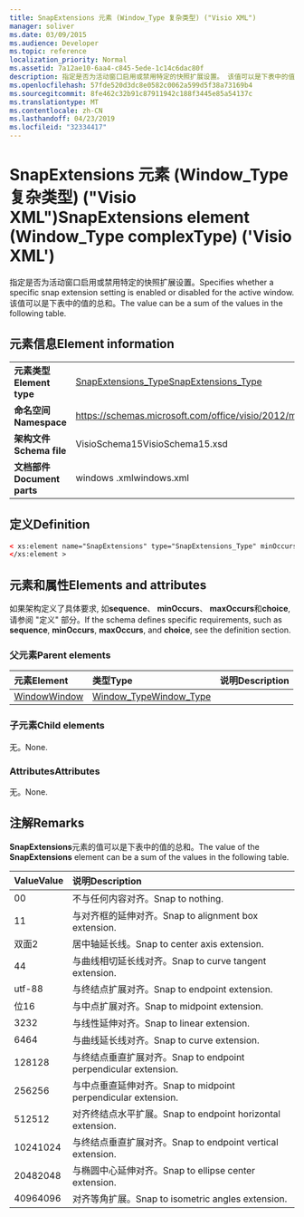 ```yaml
---
title: SnapExtensions 元素 (Window_Type 复杂类型) ("Visio XML")
manager: soliver
ms.date: 03/09/2015
ms.audience: Developer
ms.topic: reference
localization_priority: Normal
ms.assetid: 7a12ae10-6aa4-c845-5ede-1c14c6dac80f
description: 指定是否为活动窗口启用或禁用特定的快照扩展设置。 该值可以是下表中的值的总和。
ms.openlocfilehash: 57fde520d3dc8e0582c0062a599d5f38a73169b4
ms.sourcegitcommit: 8fe462c32b91c87911942c188f3445e85a54137c
ms.translationtype: MT
ms.contentlocale: zh-CN
ms.lasthandoff: 04/23/2019
ms.locfileid: "32334417"
---
```

# <a name="snapextensions-element-windowtype-complextype-visio-xml"></a><span data-ttu-id="09d01-104">SnapExtensions 元素 (Window_Type 复杂类型) ("Visio XML")</span><span class="sxs-lookup"><span data-stu-id="09d01-104">SnapExtensions element (Window_Type complexType) ('Visio XML')</span></span>

<span data-ttu-id="09d01-105">指定是否为活动窗口启用或禁用特定的快照扩展设置。</span><span class="sxs-lookup"><span data-stu-id="09d01-105">Specifies whether a specific snap extension setting is enabled or disabled for the active window.</span></span> <span data-ttu-id="09d01-106">该值可以是下表中的值的总和。</span><span class="sxs-lookup"><span data-stu-id="09d01-106">The value can be a sum of the values in the following table.</span></span>
  
## <a name="element-information"></a><span data-ttu-id="09d01-107">元素信息</span><span class="sxs-lookup"><span data-stu-id="09d01-107">Element information</span></span>

|||
|:-----|:-----|
|<span data-ttu-id="09d01-108">**元素类型**</span><span class="sxs-lookup"><span data-stu-id="09d01-108">**Element type**</span></span> <br/> |[<span data-ttu-id="09d01-109">SnapExtensions_Type</span><span class="sxs-lookup"><span data-stu-id="09d01-109">SnapExtensions_Type</span></span>](snapextensions_type-complextypevisio-xml.md) <br/> |
|<span data-ttu-id="09d01-110">**命名空间**</span><span class="sxs-lookup"><span data-stu-id="09d01-110">**Namespace**</span></span> <br/> |https://schemas.microsoft.com/office/visio/2012/main  <br/> |
|<span data-ttu-id="09d01-111">**架构文件**</span><span class="sxs-lookup"><span data-stu-id="09d01-111">**Schema file**</span></span> <br/> |<span data-ttu-id="09d01-112">VisioSchema15</span><span class="sxs-lookup"><span data-stu-id="09d01-112">VisioSchema15.xsd</span></span>  <br/> |
|<span data-ttu-id="09d01-113">**文档部件**</span><span class="sxs-lookup"><span data-stu-id="09d01-113">**Document parts**</span></span> <br/> |<span data-ttu-id="09d01-114">windows .xml</span><span class="sxs-lookup"><span data-stu-id="09d01-114">windows.xml</span></span>  <br/> |
   
## <a name="definition"></a><span data-ttu-id="09d01-115">定义</span><span class="sxs-lookup"><span data-stu-id="09d01-115">Definition</span></span>

```XML
< xs:element name="SnapExtensions" type="SnapExtensions_Type" minOccurs="0" maxOccurs="1" >
</xs:element >
```

## <a name="elements-and-attributes"></a><span data-ttu-id="09d01-116">元素和属性</span><span class="sxs-lookup"><span data-stu-id="09d01-116">Elements and attributes</span></span>

<span data-ttu-id="09d01-117">如果架构定义了具体要求, 如**sequence**、 **minOccurs**、 **maxOccurs**和**choice**, 请参阅 "定义" 部分。</span><span class="sxs-lookup"><span data-stu-id="09d01-117">If the schema defines specific requirements, such as **sequence**, **minOccurs**, **maxOccurs**, and **choice**, see the definition section.</span></span> 
  
### <a name="parent-elements"></a><span data-ttu-id="09d01-118">父元素</span><span class="sxs-lookup"><span data-stu-id="09d01-118">Parent elements</span></span>

|<span data-ttu-id="09d01-119">**元素**</span><span class="sxs-lookup"><span data-stu-id="09d01-119">**Element**</span></span>|<span data-ttu-id="09d01-120">**类型**</span><span class="sxs-lookup"><span data-stu-id="09d01-120">**Type**</span></span>|<span data-ttu-id="09d01-121">**说明**</span><span class="sxs-lookup"><span data-stu-id="09d01-121">**Description**</span></span>|
|:-----|:-----|:-----|
|[<span data-ttu-id="09d01-122">Window</span><span class="sxs-lookup"><span data-stu-id="09d01-122">Window</span></span>](window-element-windows_type-complextypevisio-xml.md) <br/> |[<span data-ttu-id="09d01-123">Window_Type</span><span class="sxs-lookup"><span data-stu-id="09d01-123">Window_Type</span></span>](window_type-complextypevisio-xml.md) <br/> ||
   
### <a name="child-elements"></a><span data-ttu-id="09d01-124">子元素</span><span class="sxs-lookup"><span data-stu-id="09d01-124">Child elements</span></span>

<span data-ttu-id="09d01-125">无。</span><span class="sxs-lookup"><span data-stu-id="09d01-125">None.</span></span>
  
### <a name="attributes"></a><span data-ttu-id="09d01-126">Attributes</span><span class="sxs-lookup"><span data-stu-id="09d01-126">Attributes</span></span>

<span data-ttu-id="09d01-127">无。</span><span class="sxs-lookup"><span data-stu-id="09d01-127">None.</span></span>
  
## <a name="remarks"></a><span data-ttu-id="09d01-128">注解</span><span class="sxs-lookup"><span data-stu-id="09d01-128">Remarks</span></span>

<span data-ttu-id="09d01-129">**SnapExtensions**元素的值可以是下表中的值的总和。</span><span class="sxs-lookup"><span data-stu-id="09d01-129">The value of the **SnapExtensions** element can be a sum of the values in the following table.</span></span> 
  
|<span data-ttu-id="09d01-130">**Value**</span><span class="sxs-lookup"><span data-stu-id="09d01-130">**Value**</span></span>|<span data-ttu-id="09d01-131">**说明**</span><span class="sxs-lookup"><span data-stu-id="09d01-131">**Description**</span></span>|
|:-----|:-----|
|<span data-ttu-id="09d01-132">0</span><span class="sxs-lookup"><span data-stu-id="09d01-132">0</span></span>  <br/> |<span data-ttu-id="09d01-133">不与任何内容对齐。</span><span class="sxs-lookup"><span data-stu-id="09d01-133">Snap to nothing.</span></span>  <br/> |
|<span data-ttu-id="09d01-134">1</span><span class="sxs-lookup"><span data-stu-id="09d01-134">1</span></span>  <br/> |<span data-ttu-id="09d01-135">与对齐框的延伸对齐。</span><span class="sxs-lookup"><span data-stu-id="09d01-135">Snap to alignment box extension.</span></span>  <br/> |
|<span data-ttu-id="09d01-136">双面</span><span class="sxs-lookup"><span data-stu-id="09d01-136">2</span></span>  <br/> |<span data-ttu-id="09d01-137">居中轴延长线。</span><span class="sxs-lookup"><span data-stu-id="09d01-137">Snap to center axis extension.</span></span>  <br/> |
|<span data-ttu-id="09d01-138">4</span><span class="sxs-lookup"><span data-stu-id="09d01-138">4</span></span>  <br/> |<span data-ttu-id="09d01-139">与曲线相切延长线对齐。</span><span class="sxs-lookup"><span data-stu-id="09d01-139">Snap to curve tangent extension.</span></span>  <br/> |
|<span data-ttu-id="09d01-140">utf-8</span><span class="sxs-lookup"><span data-stu-id="09d01-140">8</span></span>  <br/> |<span data-ttu-id="09d01-141">与终结点扩展对齐。</span><span class="sxs-lookup"><span data-stu-id="09d01-141">Snap to endpoint extension.</span></span>  <br/> |
|<span data-ttu-id="09d01-142">位</span><span class="sxs-lookup"><span data-stu-id="09d01-142">16</span></span>  <br/> |<span data-ttu-id="09d01-143">与中点扩展对齐。</span><span class="sxs-lookup"><span data-stu-id="09d01-143">Snap to midpoint extension.</span></span>  <br/> |
|<span data-ttu-id="09d01-144">32</span><span class="sxs-lookup"><span data-stu-id="09d01-144">32</span></span>  <br/> |<span data-ttu-id="09d01-145">与线性延伸对齐。</span><span class="sxs-lookup"><span data-stu-id="09d01-145">Snap to linear extension.</span></span>  <br/> |
|<span data-ttu-id="09d01-146">64</span><span class="sxs-lookup"><span data-stu-id="09d01-146">64</span></span>  <br/> |<span data-ttu-id="09d01-147">与曲线延长线对齐。</span><span class="sxs-lookup"><span data-stu-id="09d01-147">Snap to curve extension.</span></span>  <br/> |
|<span data-ttu-id="09d01-148">128</span><span class="sxs-lookup"><span data-stu-id="09d01-148">128</span></span>  <br/> |<span data-ttu-id="09d01-149">与终结点垂直扩展对齐。</span><span class="sxs-lookup"><span data-stu-id="09d01-149">Snap to endpoint perpendicular extension.</span></span>  <br/> |
|<span data-ttu-id="09d01-150">256</span><span class="sxs-lookup"><span data-stu-id="09d01-150">256</span></span>  <br/> |<span data-ttu-id="09d01-151">与中点垂直延伸对齐。</span><span class="sxs-lookup"><span data-stu-id="09d01-151">Snap to midpoint perpendicular extension.</span></span>  <br/> |
|<span data-ttu-id="09d01-152">512</span><span class="sxs-lookup"><span data-stu-id="09d01-152">512</span></span>  <br/> |<span data-ttu-id="09d01-153">对齐终结点水平扩展。</span><span class="sxs-lookup"><span data-stu-id="09d01-153">Snap to endpoint horizontal extension.</span></span>  <br/> |
|<span data-ttu-id="09d01-154">1024</span><span class="sxs-lookup"><span data-stu-id="09d01-154">1024</span></span>  <br/> |<span data-ttu-id="09d01-155">与终结点垂直扩展对齐。</span><span class="sxs-lookup"><span data-stu-id="09d01-155">Snap to endpoint vertical extension.</span></span>  <br/> |
|<span data-ttu-id="09d01-156">2048</span><span class="sxs-lookup"><span data-stu-id="09d01-156">2048</span></span>  <br/> |<span data-ttu-id="09d01-157">与椭圆中心延伸对齐。</span><span class="sxs-lookup"><span data-stu-id="09d01-157">Snap to ellipse center extension.</span></span>  <br/> |
|<span data-ttu-id="09d01-158">4096</span><span class="sxs-lookup"><span data-stu-id="09d01-158">4096</span></span>  <br/> |<span data-ttu-id="09d01-159">对齐等角扩展。</span><span class="sxs-lookup"><span data-stu-id="09d01-159">Snap to isometric angles extension.</span></span>  <br/> |
   

